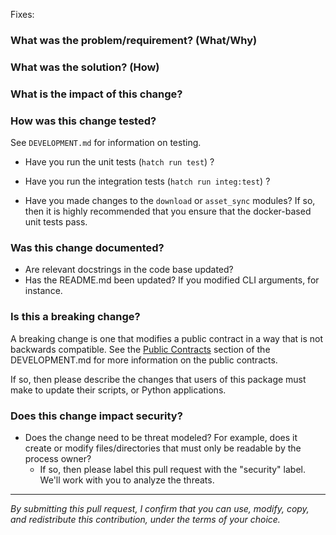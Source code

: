 Fixes: *<insert link to GitHub issue here>*

### What was the problem/requirement? (What/Why)

### What was the solution? (How)

### What is the impact of this change?

### How was this change tested?

See `DEVELOPMENT.md` for information on testing.

- Have you run the unit tests (`hatch run test`) ?
- Have you run the integration tests (`hatch run integ:test`) ?

- Have you made changes to the `download` or `asset_sync` modules? If so, then it is highly recommended
  that you ensure that the docker-based unit tests pass.

### Was this change documented?

- Are relevant docstrings in the code base updated?
- Has the README.md been updated? If you modified CLI arguments, for instance.

### Is this a breaking change?

A breaking change is one that modifies a public contract in a way that is not backwards compatible. See the 
[Public Contracts](https://github.com/aws-deadline/deadline-cloud/blob/mainline/DEVELOPMENT.md#public-contracts) section
of the DEVELOPMENT.md for more information on the public contracts.

If so, then please describe the changes that users of this package must make to update their scripts, or Python applications.

### Does this change impact security?

- Does the change need to be threat modeled? For example, does it create or modify files/directories that must only be readable by the process owner?
    - If so, then please label this pull request with the "security" label. We'll work with you to analyze the threats.

----

*By submitting this pull request, I confirm that you can use, modify, copy, and redistribute this contribution, under the terms of your choice.*